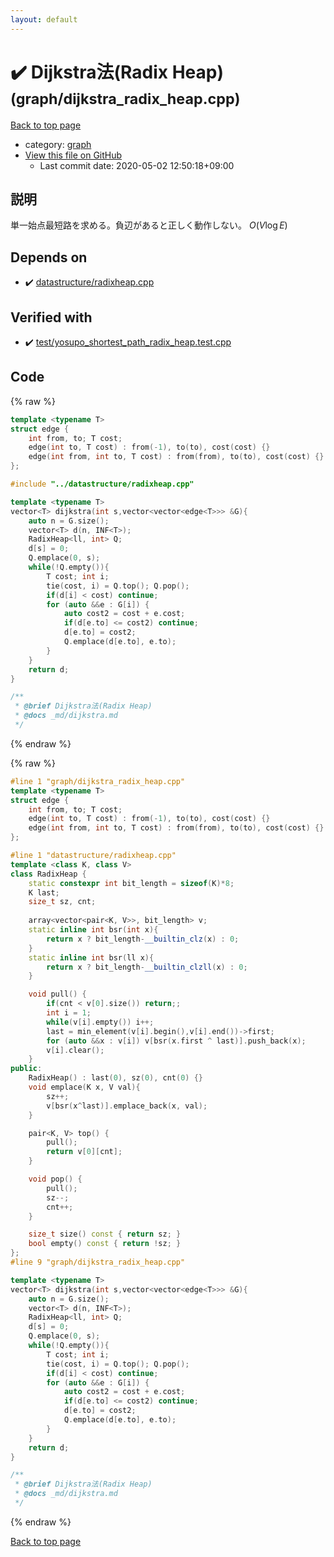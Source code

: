 ```yaml
---
layout: default
---
```


<!-- mathjax config similar to math.stackexchange -->
<script type="text/javascript" async
  src="https://cdnjs.cloudflare.com/ajax/libs/mathjax/2.7.5/MathJax.js?config=TeX-MML-AM_CHTML">
</script>
<script type="text/x-mathjax-config">
  MathJax.Hub.Config({
    TeX: { equationNumbers: { autoNumber: "AMS" }},
    tex2jax: {
      inlineMath: [ ['$','$'] ],
      processEscapes: true
    },
    "HTML-CSS": { matchFontHeight: false },
    displayAlign: "left",
    displayIndent: "2em"
  });
</script>

<script type="text/javascript" src="https://cdnjs.cloudflare.com/ajax/libs/jquery/3.4.1/jquery.min.js"></script>
<script src="https://cdn.jsdelivr.net/npm/jquery-balloon-js@1.1.2/jquery.balloon.min.js" integrity="sha256-ZEYs9VrgAeNuPvs15E39OsyOJaIkXEEt10fzxJ20+2I=" crossorigin="anonymous"></script>
<script type="text/javascript" src="../../assets/js/copy-button.js"></script>
<link rel="stylesheet" href="../../assets/css/copy-button.css" />


# :heavy_check_mark: Dijkstra法(Radix Heap) <small>(graph/dijkstra_radix_heap.cpp)</small>

<a href="../../index.html">Back to top page</a>

* category: <a href="../../index.html#f8b0b924ebd7046dbfa85a856e4682c8">graph</a>
* <a href="{{ site.github.repository_url }}/blob/master/graph/dijkstra_radix_heap.cpp">View this file on GitHub</a>
    - Last commit date: 2020-05-02 12:50:18+09:00




## 説明
単一始点最短路を求める。負辺があると正しく動作しない。
$O(V \log E)$

## Depends on

* :heavy_check_mark: <a href="../datastructure/radixheap.cpp.html">datastructure/radixheap.cpp</a>


## Verified with

* :heavy_check_mark: <a href="../../verify/test/yosupo_shortest_path_radix_heap.test.cpp.html">test/yosupo_shortest_path_radix_heap.test.cpp</a>


## Code

<a id="unbundled"></a>
{% raw %}
```cpp
template <typename T>
struct edge {
    int from, to; T cost;
    edge(int to, T cost) : from(-1), to(to), cost(cost) {}
    edge(int from, int to, T cost) : from(from), to(to), cost(cost) {}
};

#include "../datastructure/radixheap.cpp"

template <typename T>
vector<T> dijkstra(int s,vector<vector<edge<T>>> &G){
    auto n = G.size();
    vector<T> d(n, INF<T>);
    RadixHeap<ll, int> Q;
    d[s] = 0;
    Q.emplace(0, s);
    while(!Q.empty()){
        T cost; int i;
        tie(cost, i) = Q.top(); Q.pop();
        if(d[i] < cost) continue;
        for (auto &&e : G[i]) {
            auto cost2 = cost + e.cost;
            if(d[e.to] <= cost2) continue;
            d[e.to] = cost2;
            Q.emplace(d[e.to], e.to);
        }
    }
    return d;
}

/**
 * @brief Dijkstra法(Radix Heap)
 * @docs _md/dijkstra.md
 */
```
{% endraw %}

<a id="bundled"></a>
{% raw %}
```cpp
#line 1 "graph/dijkstra_radix_heap.cpp"
template <typename T>
struct edge {
    int from, to; T cost;
    edge(int to, T cost) : from(-1), to(to), cost(cost) {}
    edge(int from, int to, T cost) : from(from), to(to), cost(cost) {}
};

#line 1 "datastructure/radixheap.cpp"
template <class K, class V>
class RadixHeap {
    static constexpr int bit_length = sizeof(K)*8;
    K last;
    size_t sz, cnt;
    
    array<vector<pair<K, V>>, bit_length> v;
    static inline int bsr(int x){
        return x ? bit_length-__builtin_clz(x) : 0;
    }
    static inline int bsr(ll x){
        return x ? bit_length-__builtin_clzll(x) : 0;
    }

    void pull() {
        if(cnt < v[0].size()) return;;
        int i = 1;
        while(v[i].empty()) i++;
        last = min_element(v[i].begin(),v[i].end())->first;
        for (auto &&x : v[i]) v[bsr(x.first ^ last)].push_back(x);
        v[i].clear();
    }
public:
    RadixHeap() : last(0), sz(0), cnt(0) {}
    void emplace(K x, V val){
        sz++;
        v[bsr(x^last)].emplace_back(x, val);
    }

    pair<K, V> top() {
        pull();
        return v[0][cnt];
    }

    void pop() {
        pull();
        sz--;
        cnt++;
    }

    size_t size() const { return sz; }
    bool empty() const { return !sz; }
};
#line 9 "graph/dijkstra_radix_heap.cpp"

template <typename T>
vector<T> dijkstra(int s,vector<vector<edge<T>>> &G){
    auto n = G.size();
    vector<T> d(n, INF<T>);
    RadixHeap<ll, int> Q;
    d[s] = 0;
    Q.emplace(0, s);
    while(!Q.empty()){
        T cost; int i;
        tie(cost, i) = Q.top(); Q.pop();
        if(d[i] < cost) continue;
        for (auto &&e : G[i]) {
            auto cost2 = cost + e.cost;
            if(d[e.to] <= cost2) continue;
            d[e.to] = cost2;
            Q.emplace(d[e.to], e.to);
        }
    }
    return d;
}

/**
 * @brief Dijkstra法(Radix Heap)
 * @docs _md/dijkstra.md
 */

```
{% endraw %}

<a href="../../index.html">Back to top page</a>

